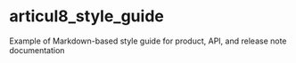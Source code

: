 # articul8_style_guide
Example of Markdown-based style guide for product, API, and release note documentation
